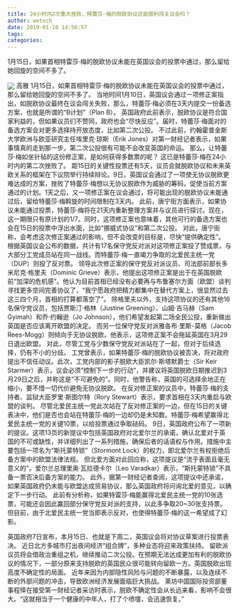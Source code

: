 ```yaml
---
title: 24小时内2次重大挫败，特蕾莎·梅的脱欧协议还能顺利闯关议会吗？
author: wetech
date: 2019-01-10 14:56:57
tags: 
categories: 
---
```

1月15日，如果首相特雷莎·梅的脱欧协议未能在英国议会的投票中通过，那么留给她回旋的空间不多了。
<!-- more -->
<img align="center" border="0" src="https://imgcdn.yicai.com/uppics/images/2019/01/4ff3854fdc1ad1321495c82a76b75cd1.jpg" />
高雅
1月15日，如果首相特雷莎·梅的脱欧协议未能在英国议会的投票中通过，那么留给她回旋的空间不多了。
当地时间1月10日，英国议会通过一项修正案指出，如脱欧协议最终在议会闯关失败，那么，特蕾莎·梅必须在3天内提交一份备选方案，也就是所谓的“B计划”（Plan B）。
英国政府此前表示，脱欧协议是符合国家利益的，但如果议员们不赞同，政府也会“尽快反应”。届时，特蕾莎·梅面对的备选方案会对更多选择持开放态度，比如第二次公投。
不过此前，约翰霍普金斯大学欧洲与欧亚研究主任埃里克·琼斯（Erik Jones）对第一财经记者表示，如果事情真的走到那一步，第二次公投很有可能不会改变英国的命运。
那么，让特蕾莎·梅如坐针毡的这份修正案，是如何获得多数票的呢？
这已是特蕾莎·梅在24小时内的第二次挫败了。
距15日的关键性投票还有5天，议员会就脱欧协议和未来英欧关系的框架在下议院举行持续辩论。9日，英国议会通过了一项使无协议脱欧更难达成的方案，挫败了特蕾莎·梅想以无协议脱欧作为威胁的筹码，促使当前方案通过的计划。1天之后，又一项修正案在议会通过，将可能出现的脱欧协议未能通过后，留给特蕾莎·梅斡旋的时间限制在3天内。
此前，唐宁街方面表示，如果协议未能通过投票，特蕾莎·梅将在21天内重新整理方案并与议员进行探讨。现在，这一期限只有原计划的1/7。同时，这项修正案也意味着，其他可行的备选方案也会在15日的投票中浮出水面，比如“挪威式协议”和第二次公投。
对此，唐宁街称，会考虑这次修正案通过的影响，但不会改变的目标是，尽快“提供确定性”。
根据英国议会公布的数据，共计有17名保守党反对派对这项修正案投了赞成票，与大部分工党成员站在同一战线。而特蕾莎·梅一直竭力争取的北爱民主统一党（DUP）则投了反对票。
领导此次修正案的保守党反对派议员、司法部前部长多米尼克·格里夫（Dominic Grieve）表示，他提出这项修正案是出于在英国脱欧前“加深的危机感”。他认为目前首相已经没有必要再与布鲁塞尔方面（欧盟）谈判寻找更多空间完善协议了，“我宁愿政府把精力都集中在替代方案上，很显然过去这三四个月，首相的打算都落空了”。
除格里夫以外，支持这项协议的还有其他16名保守党议员，包括贾斯汀·格林（Justine Greening）、山姆·吉马赫（Sam Gyimah）和乔·约翰逊（Jo Johnson），他们希望发起第二场全民公投，重新做出英国是否应该离开欧盟的决定。
而另一位保守党反对派雅各布·里斯-莫格（Jacob Rees-Mogg）则倾向于无协议脱欧。他表示，这项修正案不会拖延英国在3月29日退出欧盟。
对此，尽管工党与少数保守党反对派站在了一起，但对于后续选择，仍有不小的分歧。
工党曾表示，如果特蕾莎·梅的脱欧协议被否决，将对政府提出不信任动议。此次，工党内部的影子脱欧大臣凯尔·斯塔默爵士（Sir Keir Starmer）表示，议会必须“控制下一步的行动”，并建议将英国脱欧日期推迟到3月29日之后，并称这是“不可避免的”。同时，他警告称，英国的可选择余地正在缩小，要不惜一切代价避免无协议脱欧。
在反对修正案的议员中，特蕾莎·梅的支持者、监狱大臣罗里·斯图尔特（Rory Stewart）表示，要求首相在3天内重启与欧盟的谈判。
尽管北爱民主统一党此次站在了反对修正案的一边，但在15日的关键表决中，他们是否也会站在特蕾莎·梅的一边却仍是未知数。特蕾莎·梅希望赢得北爱民主统一党的关键10票，以给投票通过争取砝码。
9日，英国政府公布了一项新的提议。这项13页的新提议中包括英国政府对北爱尔兰的承诺，确认北爱对于英国的不可或缺性，并详细列出了一系列措施，确保后者的话语权与作用。措施中主要包括一项名为“斯托蒙特锁”（Stormont Lock）的权力，即北爱尔兰有权拒绝后备方案中的欧盟法律法规。
但北爱方面对此回应称，这项提议是“流于表面且毫无意义的”。爱尔兰总理里奥·瓦拉德卡尔（Leo Varadkar）表示，“斯托蒙特锁”不具备一票否决后备方案的能力。
此外，据第一财经记者查阅，这项提议中还承诺，如果英国政府仍未能与欧盟达成贸易协议，那么英国政府将问询北爱的意见，以确定下一步行动。
此前有分析称，如果特雷莎·梅能赢得北爱民主统一党的10张选票，可能还会因此赢回部分保守党反对派的支持，以此多争取20~30张支持票。但目前，由于北爱民主统一党当即表示反对，也使得特蕾莎·梅的这一希望成了幻影。
 
 
英国政府7日宣布，本月15日、也就是下周二，英国议会将对协议草案进行投票表决。
近日北方多城市打出夜间经济“组合牌”，多种业态将迎来政策扶持。
留欧派议员将会借政治重组之机，继续推动二次公投。在预期无法达成更加有利的脱欧协议的情况下，一部分原来支持脱欧的英国民众很可能转向留欧一方。英国脱欧出现高度不确定性的局面。
近年来因为内部隐性风险与问题的不断暴露，以及连续不断的外部问题的冲击，导致欧洲经济发展面临巨大挑战。
莱坊中国国际投资部董事程怿在接受第一财经记者采访时表示，脱欧不确定性会从长远来看，影响不会很大。“这就相当于一个健康的中年人，打了个喷嚏，会迅速恢复。”
